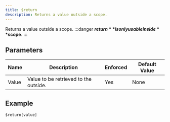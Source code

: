 ```yaml
---
title: $return
description: Returns a value outside a scope.
---
```


Returns a value outside a scope.
:::danger
**$return** is only usable inside **$scope**.
:::
## Parameters
| Name  |              Description              | Enforced | Default Value |
|-------|---------------------------------------|----------|---------------|
| Value | Value to be retrieved to the outside. | Yes      | None          |
## Example
```
$return[value]
```